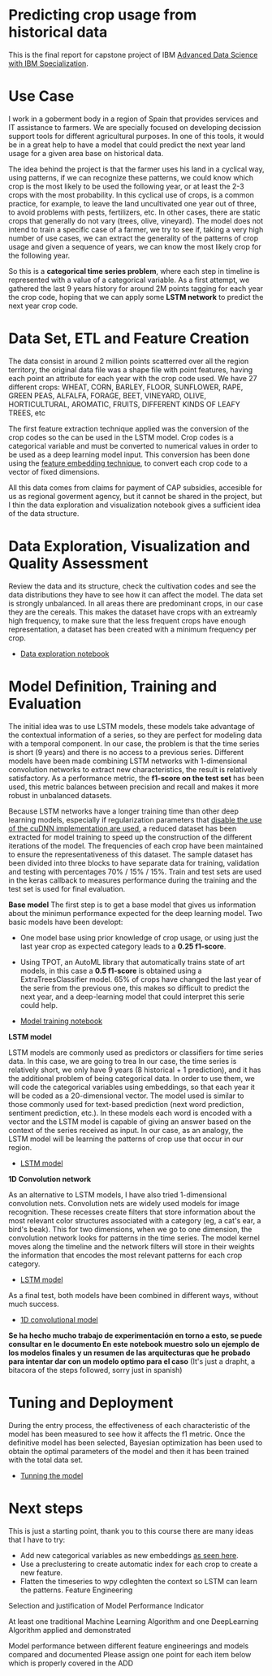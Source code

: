 # Predicting crop usage from historical data
This is the final report for capstone project of IBM [Advanced Data Science with IBM Specialization](https://www.coursera.org/specializations/advanced-data-science-ibm).

# Use Case
I work in a goberment body in a region of Spain that provides services and IT assistance to farmers. We are specially focused on developing decission support tools for different agricultural purposes. In one of this tools, it would be in a great help to have a model that could predict the next year land usage for a given area base on historical data.

The idea behind the project is that the farmer uses his land in a cyclical way, using patterns, if we can recognize these patterns, we could know which crop is the most likely to be used the following year, or at least the 2-3 crops with the most probability.
In this cyclical use of crops, is a common practice, for example, to leave the land uncultivated one year out of three, to avoid problems with pests, fertilizers, etc. In other cases, there are static crops that generally do not vary (trees, olive, vineyard).
The model does not intend to train a specific case of a farmer, we try to see if, taking a very high number of use cases, we can extract the generality of the patterns of crop usage and given a sequence of years, we can know the most likely crop for the following year.

So this is a **categorical time series problem**, where each step in timeline is represented with a value of a categorical variable. 
As a first attempt, we gathered the last 9 years history for around 2M points tagging for each year the crop code, hoping that we can apply some **LSTM network** to predict the next year crop code. 

# Data Set, ETL and Feature Creation
The data consist in around 2 million points scatterred over all the region territory, the original data file was a shape file with point features, having each point an attribute for each year with the crop code used.
We have 27 different crops: WHEAT, CORN, BARLEY, FLOOR, SUNFLOWER, RAPE, GREEN PEAS, ALFALFA, FORAGE, BEET, VINEYARD, OLIVE, HORTICULTURAL, AROMATIC, FRUITS, DIFFERENT KINDS OF LEAFY TREES, etc

The first feature extraction technique applied was the conversion of the crop codes so the can be used in the LSTM model. Crop codes is a categorical variable and must be converted to numerical values in order to be used as a deep learning model input. 
This conversion has been done using the [feature embedding technique](https://cloud.google.com/solutions/machine-learning/overview-extracting-and-serving-feature-embeddings-for-machine-learning), to convert each crop code to a vector of fixed dimensions.

All this data comes from claims for payment of CAP subsidies, accesible for us as regional goverment agency, but it cannot be shared in the project, but I thin the data exploration and visualization notebook gives a sufficient idea of the data structure.

# Data Exploration, Visualization and Quality Assessment
Review the data and its structure, check the cultivation codes and see the data distributions they have to see how it can affect the model.
The data set is strongly unbalanced. In all areas there are predominant crops, in our case they are the cereals. This makes the dataset have crops with an extreamly high frequency, to make sure that the less frequent crops have enough representation, a dataset has been created with a minimum frequency per crop.

* [Data exploration notebook](course/eda_sampling.ipynb)

# Model Definition, Training and Evaluation
The initial idea was to use LSTM models, these models take advantage of the contextual information of a series, so they are perfect for modeling data with a temporal component. In our case, the problem is that the time series is short (9 years) and there is no access to a previous series. Different models have been made combining LSTM networks with 1-dimensional convolution networks to extract new characteristics, the result is relatively satisfactory.
As a performance metric, the **f1-score on the test set** has been used, this metric balances between precision and recall and makes it more robust in unbalanced datasets.

Because LSTM networks have a longer training time than other deep learning models, especially if regularization parameters that [disable the use of the cuDNN implementation are used](https://keras.io/api/layers/recurrent_layers/lstm/), a reduced dataset has been extracted for model training to speed up the construction of the different iterations of the model. The frequencies of each crop have been maintained to ensure the representativeness of this dataset.
The sample dataset has been divided into three blocks to have separate data for training, validation and testing with percentages 70% / 15% / 15%. Train and test sets are used in the keras callback to measures performance during the training and the test set is used for final evaluation.

**Base model**
The first step is to get a base model that gives us information about the minimun performance expected for the deep learning model. Two basic models have been developt:
* One model base using prior knowledge of crop usage, or using just the last year crop as expected category leads to a **0.25 f1-score**.
* Using TPOT, an AutoML library that automatically trains state of art models, in this case a **0.5 f1-score**  is obtained using a ExtraTreesClassifier model. 
65% of crops have changed the last year of the serie from the previous one, this makes so difficult to predict the next year, and a deep-learning model that could interpret this serie could help. 

* [Model training notebook](course/base_model_tpot.ipynb)

**LSTM model**

LSTM models are commonly used as predictors or classifiers for time series data. In this case, we are going to trea
In our case, the time series is relatively short, we only have 9 years (8 historical + 1 prediction), and it has the additional problem of being categorical data.
In order to use them, we will code the categorical variables using embeddings, so that each year it will be coded as a 20-dimensional vector.
The model used is similar to those commonly used for text-based prediction (next word prediction, sentiment prediction, etc.). In these models each word is encoded with a vector and the LSTM model is capable of giving an answer based on the context of the series received as input.
In our case, as an analogy, the LSTM model will be learning the patterns of crop use that occur in our region.
* [LSTM model](course/modeling_lstm_keras.ipynb)

**1D Convolution network**

As an alternative to LSTM models, I have also tried 1-dimensional convolution nets. Convolution nets are widely used models for image recognition. These recesses create filters that store information about the most relevant color structures associated with a category (eg, a cat's ear, a bird's beak). This for two dimensions, when we go to one dimension, the convolution network looks for patterns in the time series. The model kernel moves along the timeline and the network filters will store in their weights the information that encodes the most relevant patterns for each crop category.
* [LSTM model](course/modeling_1dconv_keras.ipynb)

As a final test, both models have been combined in different ways, without much success.
 
* [1D convolutional model](course/modeling_lstm_1dconv.ipynb)

**Se ha hecho mucho trabajo de experimentación en torno a esto, se puede consultar en le documento
En este notebook muestro solo un ejemplo de los modelos finales y un resumen de las arquitecturas que he probado para intentar dar con un modelo optimo para el caso**
(It's just a drapht, a bitacora of the steps followed, sorry just in spanish)

# Tuning and Deployment
During the entry process, the effectiveness of each characteristic of the model has been measured to see how it affects the f1 metric. Once the definitive model has been selected, Bayesian optimization has been used to obtain the optimal parameters of the model and then it has been trained with the total data set.

* [Tunning the model](course/tunning.ipynb)

# Next steps
This is just a starting point, thank you to this course 
there are many ideas that I have to try:
* Add new categorical variables as new embeddings [as seen here](https://github.com/mmortazavi/EntityEmbedding-Working_Example).
* Use a preclustering to create automatic index for each crop to create a new feature.
* Flatten the timeseries to wpy
cdleghten the context so LSTM can learn the patterns.
Feature Engineering

Selection and justification of Model Performance Indicator

At least one traditional Machine Learning Algorithm and one DeepLearning Algorithm applied and demonstrated

Model performance between different feature engineerings and models compared and documented
Please assign one point for each item below which is properly covered in the ADD
